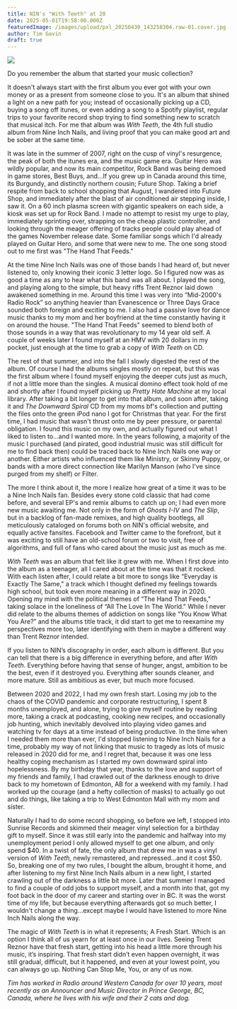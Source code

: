 ```yaml
---
title: NIN's "With Teeth" at 20
date: 2025-05-01T19:58:00.000Z
featuredImage: /images/upload/pxl_20250430_143258304.raw-01.cover.jpg
author: Tim Gavin
draft: true
---
```

![](/images/upload/pxl_20250430_143258304.raw-01.cover.jpg)

Do you remember the album that started your music collection?

It doesn't always start with the first album you ever got with your own money or as a present from someone close to you. It's an album that shined a light on a new path for you; instead of occasionally picking up a CD, buying a song off itunes, or even adding a song to a Spotify playlist, regular trips to your favorite record shop trying to find something new to scratch that musical itch. For me that album was *With Teeth*, the 4th full studio album from Nine Inch Nails, and living proof that you can make good art and be sober at the same time.

It was late in the summer of 2007, right on the cusp of vinyl's resurgence, the peak of both the itunes era, and the music game era. Guitar Hero was wildly popular, and now its main competitor, Rock Band was being demoed in game stores, Best Buys, and...If you grew up in Canada around this time, its Burgundy, and distinctly northern cousin; Future Shop. Taking a brief respite from back to school shopping that August, I wandered into Future Shop, and immediately after the blast of air conditioned air stepping inside, I saw it. On a 60 inch plasma screen with gigantic speakers on each side, a kiosk was set up for Rock Band. I made no attempt to resist my urge to play, immediately sprinting over, strapping on the cheap plastic controller, and looking through the meager offering of tracks people could play ahead of the games November release date. Some familiar songs which I'd already played on Guitar Hero, and some that were new to me. The one song stood out to me first was "The Hand That Feeds."

At the time Nine Inch Nails was one of those bands I had heard of, but never listened to, only knowing their iconic 3 letter logo. So I figured now was as good a time as any to hear what this band was all about. I played the song, and playing along to the simple, but heavy riffs Trent Reznor laid down awakened something in me. Around this time I was very into “Mid-2000's Radio Rock” so anything heavier than Evanescence or Three Days Grace sounded both foreign and exciting to me. I also had a passive love for dance music thanks to my mom and her boyfriend at the time constantly having it on around the house. "The Hand That Feeds" seemed to blend both of those sounds in a way that was revolutionary to my 14 year old self. A couple of weeks later I found myself at an HMV with 20 dollars in my pocket, just enough at the time to grab a copy of *With Teeth* on CD.

The rest of that summer, and into the fall I slowly digested the rest of the album. Of course I had the albums singles mostly on repeat, but this was the first album where I found myself enjoying the deeper cuts just as much, if not a little more than the singles. A musical domino effect took hold of me and shortly after I found myself picking up *Pretty Hate Machine* at my local library. After taking a bit longer to get into that album, and soon after, taking it and *The Downward Spiral* CD from my moms bf's collection and putting the files onto the green iPod nano I got for Christmas that year. For the first time, I had music that wasn't thrust onto me by peer pressure, or parental obligation. I found this music on my own, and actually figured out what I liked to listen to...and I wanted more. In the years following, a majority of the music I purchased (and pirated, good industrial music was still difficult for me to find back then) could be traced back to Nine Inch Nails one way or another. Either artists who influenced them like Ministry, or Skinny Puppy, or bands with a more direct connection like Marilyn Manson (who I've since purged from my shelf) or Filter.

The more I think about it, the more I realize how great of a time it was to be a Nine Inch Nails fan. Besides every stone cold classic that had come before, and several EP's and remix albums to catch up on; I had even more new music awaiting me. Not only in the form of *Ghosts I-IV* and *The Slip*, but in a backlog of fan-made remixes, and high quality bootlegs, all meticulously cataloged on forums both on NIN's official website, and equally active fansites. Facebook and Twitter came to the forefront, but it was exciting to still have an old-school forum or two to visit, free of algorithms, and full of fans who cared about the music just as much as me.

*With Teeth* was an album that felt like it grew with me. When I first dove into the album as a teenager, all I cared about at the time was that it rocked. With each listen after, I could relate a bit more to songs like “Everyday is Exactly The Same," a track which I thought defined my feelings towards high school, but took even more meaning in a different way in 2020. Opening my mind with the political themes of “The Hand That Feeds," taking solace in the loneliness of “All The Love In The World." While I never did relate to the albums themes of addiction on songs like “You Know What You Are?” and the albums title track, it did start to get me to reexamine my perspectives more too, later identifying with them in maybe a different way than Trent Reznor intended.

If you listen to NIN’s discography in order, each album is different. But you can tell that there is a big difference in everything before, and after *With Teeth*. Everything before having that sense of hunger, angst, ambition to be the best, even if it destroyed you. Everything after sounds cleaner, and more mature. Still as ambitious as ever, but much more focused.

Between 2020 and 2022, I had my own fresh start. Losing my job to the chaos of the COVID pandemic and corporate restructuring, I spent 8 months unemployed, and alone, trying to give myself routine by reading more, taking a crack at podcasting, cooking new recipes, and occasionally job hunting, which inevitably devolved into playing video games and watching tv for days at a time instead of being productive. In the time when I needed them more than ever, I'd stopped listening to Nine Inch Nails for a time, probably my way of not linking that music to tragedy as lots of music released in 2020 did for me, and I regret that, because it was one less healthy coping mechanism as I started my own downward spiral into hopelessness. By my birthday that year, thanks to the love and support of my friends and family, I had crawled out of the darkness enough to drive back to my hometown of Edmonton, AB for a weekend with my family. I had worked up the courage (and a hefty collection of masks) to actually go out and do things, like taking a trip to West Edmonton Mall with my mom and sister.

Naturally I had to do some record shopping, so before we left, I stopped into Sunrise Records and skimmed their meager vinyl selection for a birthday gift to myself. Since it was still early into the pandemic and halfway into my unemployment period I only allowed myself to get one album, and only spend $40. In a twist of fate, the only album that drew me in was a vinyl version of *With Teeth,* newly remastered, and repressed...and it cost $50. So, breaking one of my two rules, I bought the album, brought it home, and after listening to my first Nine Inch Nails album in a new light, I started crawling out of the darkness a little bit more. Later that summer I managed to find a couple of odd jobs to support myself, and a month into that, got my foot back in the door of my career and starting over in BC. It was the worst time of my life, but because everything afterwards got so much better, I wouldn't change a thing...except maybe I would have listened to more Nine Inch Nails along the way.

The magic of *With Teeth* is in what it represents; A Fresh Start. Which is an option I think all of us yearn for at least once in our lives. Seeing Trent Reznor have that fresh start, getting into his head a little more through his music, it’s inspiring. That fresh start didn’t even happen overnight, it was still gradual, difficult, but it happened, and even at your lowest point, you can always go up. Nothing Can Stop Me, You, or any of us now.

*Tim has worked in Radio around Western Canada for over 10 years, most 
recently as an Announcer and Music Director in Prince George, BC, 
Canada, where he lives with his wife and their 2 cats and dog.*
